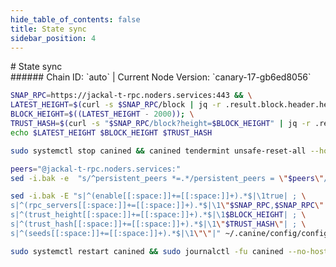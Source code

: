 ```yaml
---
hide_table_of_contents: false
title: State sync
sidebar_position: 4
---
```


<div class="h1-with-icon icon-jackal">
# State sync
</div>
###### Chain ID: `auto` | Current Node Version: `canary-17-gb6ed8056`

```bash
SNAP_RPC=https://jackal-t-rpc.noders.services:443 && \
LATEST_HEIGHT=$(curl -s $SNAP_RPC/block | jq -r .result.block.header.height); \
BLOCK_HEIGHT=$((LATEST_HEIGHT - 2000)); \
TRUST_HASH=$(curl -s "$SNAP_RPC/block?height=$BLOCK_HEIGHT" | jq -r .result.block_id.hash) && \
echo $LATEST_HEIGHT $BLOCK_HEIGHT $TRUST_HASH
```
```bash
sudo systemctl stop canined && canined tendermint unsafe-reset-all --home ~/.canine --keep-addr-book
```
```bash
peers="@jackal-t-rpc.noders.services:"
sed -i.bak -e  "s/^persistent_peers *=.*/persistent_peers = \"$peers\"/" ~/.canine/config/config.toml
```
```bash
sed -i.bak -E "s|^(enable[[:space:]]+=[[:space:]]+).*$|\1true| ; \
s|^(rpc_servers[[:space:]]+=[[:space:]]+).*$|\1\"$SNAP_RPC,$SNAP_RPC\"| ; \
s|^(trust_height[[:space:]]+=[[:space:]]+).*$|\1$BLOCK_HEIGHT| ; \
s|^(trust_hash[[:space:]]+=[[:space:]]+).*$|\1\"$TRUST_HASH\"| ; \
s|^(seeds[[:space:]]+=[[:space:]]+).*$|\1\"\"|" ~/.canine/config/config.toml
```
```bash
sudo systemctl restart canined && sudo journalctl -fu canined --no-hostname -o cat
```